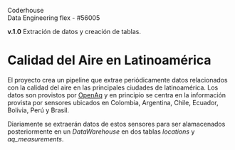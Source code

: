 Coderhouse  
Data Engineering flex - #56005

**v.1.0** Extración de datos y creación de tablas.  
# Calidad del Aire en Latinoamérica

El proyecto crea un pipeline que extrae periódicamente datos relacionados con la calidad del aire en las principales ciudades de latinoamérica. Los datos son provistos por [OpenAq](https://openaq.org/) y en principio se centra en la información provista por sensores ubicados en Colombia, Argentina, Chile, Ecuador, Bolivia, Perú y Brasil.

Diariamente se extraerán datos de estos sensores para ser alamacenados posteriormente en un _DataWarehouse_ en dos tablas _locations_ y _aq_measurements_.

